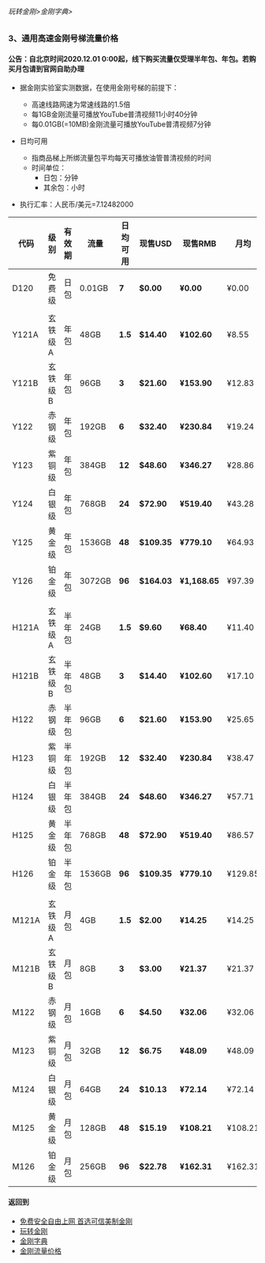###### 玩转金刚>金刚字典>
### 3、通用高速金刚号梯流量价格
#### 公告：自北京时间2020.12.01 0:00起，线下购买流量仅受理半年包、年包。若购买月包请到官网自助办理
- 据金刚实验室实测数据，在使用金刚号梯的前提下：
  - 高速线路网速为常速线路的1.5倍
  - 每1GB金刚流量可播放YouTube普清视频11小时40分钟
  - 每0.01GB(=10MB)金刚流量可播放YouTube普清视频7分钟

- 日均可用
  - 指商品梯上所绑流量包平均每天可播放油管普清视频的时间
  - 时间单位：
    - 日包：分钟
    - 其余包：小时

- 执行汇率：人民币/美元=7.12482000

|代码|级别|有效期|流量|日均可用|现售USD|现售RMB|月均|
|----|----| ------|-|-----| ------|------|-| 
| D120|免费级 |日包|0.01GB| <strong> 7| <strong> $0.00| <strong> ¥0.00|¥0.00|
||||||||
| Y121A|玄铁级A |年包|48GB| <strong> 1.5| <strong> $14.40| <strong> ¥102.60|¥8.55|
| Y121B|玄铁级B |年包|96GB| <strong> 3| <strong> $21.60| <strong> ¥153.90|¥12.83|
| Y122|赤钢级 |年包|192GB| <strong> 6| <strong> $32.40| <strong> ¥230.84|¥19.24|
| Y123|紫铜级 |年包|384GB| <strong> 12| <strong> $48.60| <strong> ¥346.27|¥28.86|
| Y124|白银级 |年包|768GB| <strong> 24| <strong> $72.90| <strong> ¥519.40|¥43.28|
| Y125|黄金级 |年包|1536GB| <strong> 48| <strong> $109.35| <strong> ¥779.10|¥64.93|
| Y126|铂金级 |年包|3072GB| <strong> 96| <strong> $164.03| <strong> ¥1,168.65|¥97.39|
||||||||
| H121A|玄铁级A |半年包|24GB| <strong> 1.5| <strong> $9.60| <strong> ¥68.40|¥11.40|
| H121B|玄铁级B |半年包|48GB| <strong> 3| <strong> $14.40| <strong> ¥102.60|¥17.10|
| H122|赤钢级 |半年包|96GB| <strong> 6| <strong> $21.60| <strong> ¥153.90|¥25.65|
| H123|紫铜级 |半年包|192GB| <strong> 12| <strong> $32.40| <strong> ¥230.84|¥38.47|
| H124|白银级 |半年包|384GB| <strong> 24| <strong> $48.60| <strong> ¥346.27|¥57.71|
| H125|黄金级 |半年包|768GB| <strong> 48| <strong> $72.90| <strong> ¥519.40|¥86.57|
| H126|铂金级 |半年包|1536GB| <strong> 96| <strong> $109.35| <strong> ¥779.10|¥129.85|
||||||||
| M121A|玄铁级A |月包|4GB| <strong> 1.5| <strong> $2.00| <strong> ¥14.25|¥14.25|
| M121B|玄铁级B |月包|8GB| <strong> 3| <strong> $3.00| <strong> ¥21.37|¥21.37|
| M122|赤钢级 |月包|16GB| <strong> 6| <strong> $4.50| <strong> ¥32.06|¥32.06|
| M123|紫铜级 |月包|32GB| <strong> 12| <strong> $6.75| <strong> ¥48.09|¥48.09|
| M124|白银级 |月包|64GB| <strong> 24| <strong> $10.13| <strong> ¥72.14|¥72.14|
| M125|黄金级 |月包|128GB| <strong> 48| <strong> $15.19| <strong> ¥108.21|¥108.21|
| M126|铂金级 |月包|256GB| <strong> 96| <strong> $22.78| <strong> ¥162.31|¥162.31|

#### 返回到
- [免费安全自由上网 首选可信美制金刚](https://github.com/a2zitpro/web/blob/master/%E5%BE%80%E5%90%8E%E7%BF%BB.md)
- [玩转金刚](https://github.com/a2zitpro/web/blob/master/LadderFree/A.md)
- [金刚字典](https://github.com/a2zitpro/web/blob/master/LadderFree/kkDictionary/KKDictionary.md)
- [金刚流量价格](https://github.com/a2zitpro/web/blob/master/LadderFree/kkDictionary/Price/KKDTPrice.md)
